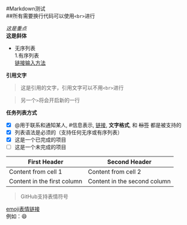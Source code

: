 #Markdown测试<br>
##所有需要换行代码可以使用`<br>`进行

*这是重点*<br>
**这是斜体**<br>
* 无序列表<br>
1.有序列表<br>
[链接输入方法](http://www.baidu.com)<br>

**引用文字**

>这是引用的文字，引用文字可以不用`<br>`进行

> 另一个`>`将会开启新的一行

**任务列表方式**
- [x] @用于联系和通知某人, #信息表示, [链接](), **文字格式**, 和 <del>标签</del> 都是被支持的
- [x] 列表语法是必须的（支持任何无序或有序列表）
- [x] 这是一个已完成的项目
- [ ] 这是一个未完成的项目

First Header | Second Header
------------ | -------------
Content from cell 1 | Content from cell 2
Content in the first column | Content in the second column

>GitHub支持表情符号

[emoji表情链接](https://www.webpagefx.com/tools/emoji-cheat-sheet/)<br>
例如：:smile:
